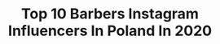 ---
title: Top 10 Barbers Instagram Influencers In Poland In 2020
description: >-
  Find top barbers Instagram influencers in Poland in 2020. Most popular hashtags: #barber #zosta #homeoffice #family.
platform: Instagram
profiles:
  - username: "den_cutting"
    fullname: >-
      • 𝙈𝙧. 𝘾𝙪𝙩𝙩𝙞𝙣𝙜  •
    location: "Poland"
    followers: 86026
    engagement: 456
    commentsToLikes: 0.006331
    id: ck134f5o8w5ex0i194ryi1y8x
    verified: false
    hashtags: "#photomodel, #seaside, #aviator, #inked"
  - username: "awaked_moments"
    fullname: >-
      Madzik
    location: "Poland"
    followers: 8712
    engagement: 975
    commentsToLikes: 0.112152
    id: ck13d4qlz3of80i19ikre5ol5
    verified: false
    hashtags: "#swedengirls, #christmas, #barber, #coffee"
  - username: "ojciecredaktor"
    fullname: >-
      Damian Michałowski
    location: "Poland"
    followers: 23459
    engagement: 606
    commentsToLikes: 0.023413
    id: ck6ts8oyx3cyr0j7155k2o18a
    verified: false
    hashtags: "#dzienmamy, #sunnyday, #stayhome, #kocyk"
  - username: "ireneusz_pochwala"
    fullname: >-
      Ireneusz Pochwała
    location: "Poland"
    followers: 10168
    engagement: 885
    commentsToLikes: 0.030607
    id: ck6tybtey2tgs0j71z4pl36nx
    verified: false
    hashtags: "#friends, #healthy, #trener, #garnitur"
  - username: "esey_o_silowni"
    fullname: >-
      Mateusz Kozłowski
    location: "Poland"
    followers: 17919
    engagement: 361
    commentsToLikes: 0.041767
    id: ck6tx8dk6welf0j71dvkp0fym
    verified: false
    hashtags: "#pala, #suitstyle, #koronaferie, #klient"
  - username: "kasprzykowskibartek"
    fullname: >-
      Bartek KasprzykowskiOficjalnie
    location: "Poland"
    followers: 81495
    engagement: 146
    commentsToLikes: 0.035226
    id: ck8t070wor0w70j78yzgewt7q
    verified: false
    hashtags: "#ch, #syzyfoweprace, #amant, #filozowanie"
  - username: "obamakoks"
    fullname: >-
      Jakub Obara
    location: "Poland"
    followers: 18402
    engagement: 435
    commentsToLikes: 0.017245
    id: ck5zt6795ztb50i148upph9hw
    verified: false
    hashtags: "#funny, #nutrition, #staysafe, #stayhome"
  - username: "jakubroskosz"
    fullname: >-
      Jakub Roskosz
    location: "Poland"
    followers: 72082
    engagement: 117
    commentsToLikes: 0.026497
    id: ck5bx7u0tn69n0i11kdibntfe
    verified: false
    hashtags: "#grecja, #loropiana, #slowlife, #santorini"
  - username: "karolklos"
    fullname: >-
      Karol Kłos
    location: "Poland"
    followers: 154060
    engagement: 969
    commentsToLikes: 0.004381
    id: ck15p9qiswsqf0i192y961aqv
    verified: true
    hashtags: "#kapitalnewyzwanie, #go, #hiitworkout, #husbandoftheyear"
  - username: "bartforrester"
    fullname: >-
      Bart | menswear & fashion
    location: "Poland"
    followers: 23127
    engagement: 297
    commentsToLikes: 0.047731
    id: ck5qd2z0ttkcf0i1169egz74o
    verified: false
    hashtags: "#portrait, #slub, #analoguepeople, #suspenders"
---